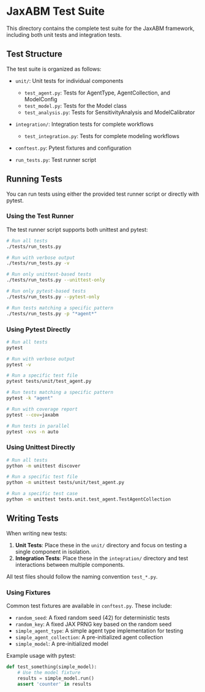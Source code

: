 # JaxABM Test Suite

This directory contains the complete test suite for the JaxABM framework, including both unit tests and integration tests.

## Test Structure

The test suite is organized as follows:

- `unit/`: Unit tests for individual components
  - `test_agent.py`: Tests for AgentType, AgentCollection, and ModelConfig
  - `test_model.py`: Tests for the Model class
  - `test_analysis.py`: Tests for SensitivityAnalysis and ModelCalibrator

- `integration/`: Integration tests for complete workflows
  - `test_integration.py`: Tests for complete modeling workflows

- `conftest.py`: Pytest fixtures and configuration
- `run_tests.py`: Test runner script

## Running Tests

You can run tests using either the provided test runner script or directly with pytest.

### Using the Test Runner

The test runner script supports both unittest and pytest:

```bash
# Run all tests
./tests/run_tests.py

# Run with verbose output
./tests/run_tests.py -v

# Run only unittest-based tests
./tests/run_tests.py --unittest-only

# Run only pytest-based tests
./tests/run_tests.py --pytest-only

# Run tests matching a specific pattern
./tests/run_tests.py -p "*agent*"
```

### Using Pytest Directly

```bash
# Run all tests
pytest

# Run with verbose output
pytest -v

# Run a specific test file
pytest tests/unit/test_agent.py

# Run tests matching a specific pattern
pytest -k "agent"

# Run with coverage report
pytest --cov=jaxabm

# Run tests in parallel
pytest -xvs -n auto
```

### Using Unittest Directly

```bash
# Run all tests
python -m unittest discover

# Run a specific test file
python -m unittest tests/unit/test_agent.py

# Run a specific test case
python -m unittest tests.unit.test_agent.TestAgentCollection
```

## Writing Tests

When writing new tests:

1. **Unit Tests**: Place these in the `unit/` directory and focus on testing a single component in isolation.
2. **Integration Tests**: Place these in the `integration/` directory and test interactions between multiple components.

All test files should follow the naming convention `test_*.py`.

### Using Fixtures

Common test fixtures are available in `conftest.py`. These include:

- `random_seed`: A fixed random seed (42) for deterministic tests
- `random_key`: A fixed JAX PRNG key based on the random seed
- `simple_agent_type`: A simple agent type implementation for testing
- `simple_agent_collection`: A pre-initialized agent collection
- `simple_model`: A pre-initialized model

Example usage with pytest:

```python
def test_something(simple_model):
    # Use the model fixture
    results = simple_model.run()
    assert 'counter' in results
``` 